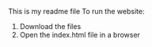 This is my readme file
To run the website:
1. Download the files
2. Open the index.html file in a browser